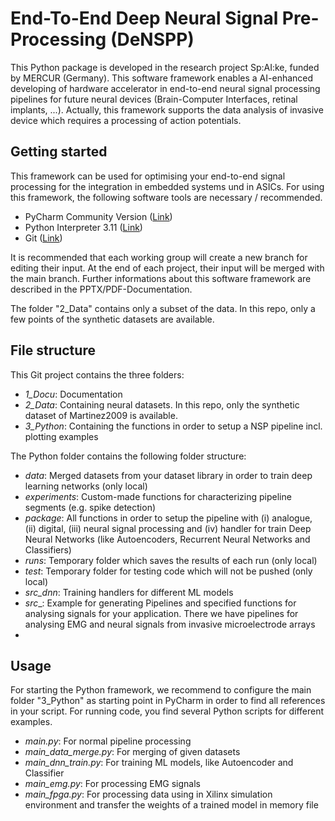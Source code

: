 # End-To-End Deep Neural Signal Pre-Processing (DeNSPP)
This Python package is developed in the research project Sp:AI:ke, funded by MERCUR (Germany). This software framework enables a AI-enhanced developing of hardware accelerator in end-to-end neural signal processing pipelines for future neural devices (Brain-Computer Interfaces, retinal implants, ...).
Actually, this framework supports the data analysis of invasive device which requires a processing of action potentials.

## Getting started
This framework can be used for optimising your end-to-end signal processing for the integration in embedded systems und in ASICs. For using this framework, the following software tools are necessary / recommended.
- PyCharm Community Version ([Link](https://www.jetbrains.com/de-de/pycharm/download/#section=windows))
- Python Interpreter 3.11 ([Link](https://www.python.org/downloads/release/python-3116/))
- Git ([Link](https://git-scm.com/downloads))

It is recommended that each working group will create a new branch for editing their input. At the end of each project, their input will be merged with the main branch. Further informations about this software framework are described in the PPTX/PDF-Documentation.

The folder "2_Data" contains only a subset of the data. In this repo, only a few points of the synthetic datasets are available.

## File structure
This Git project contains the three folders:
- _1_Docu_: Documentation 
- _2_Data_: Containing neural datasets. In this repo, only the synthetic dataset of Martinez2009 is available.
- _3_Python_: Containing the functions in order to setup a NSP pipeline incl. plotting examples

The Python folder contains the following folder structure:
- _data_: Merged datasets from your dataset library in order to train deep learning networks (only local)
- _experiments_: Custom-made functions for characterizing pipeline segments (e.g. spike detection)
- _package_: All functions in order to setup the pipeline with (i) analogue, (ii) digital, (iii) neural signal processing and (iv) handler for train Deep Neural Networks (like Autoencoders, Recurrent Neural Networks and Classifiers)
- _runs_: Temporary folder which saves the results of each run (only local)
- _test_: Temporary folder for testing code which will not be pushed (only local)
- _src_dnn_: Training handlers for different ML models
- _src_<x>_: Example for generating Pipelines and specified functions for analysing signals for your application. There we have pipelines for analysing EMG and neural signals from invasive microelectrode arrays
- 
## Usage
For starting the Python framework, we recommend to configure the main folder "3_Python" as starting point in PyCharm in order to find all references in your script. For running code, you find several Python scripts for different examples.
- _main.py_: For normal pipeline processing
- _main_data_merge.py_: For merging of given datasets
- _main_dnn_train.py_: For training ML models, like Autoencoder and Classifier
- _main_emg.py_: For processing EMG signals
- _main_fpga.py_: For processing data using in Xilinx simulation environment and transfer the weights of a trained model in memory file 
